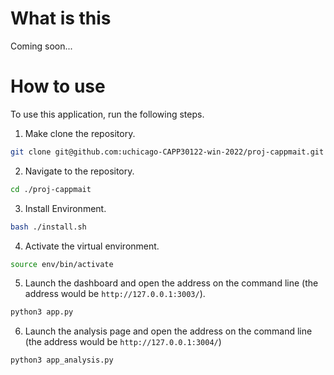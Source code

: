 # What is this

Coming soon...


# How to use
To use this application, run the following steps.

1. Make clone the repository.
```sh
git clone git@github.com:uchicago-CAPP30122-win-2022/proj-cappmait.git
```
2. Navigate to the repository.
```sh
cd ./proj-cappmait
```
3. Install Environment.
```sh
bash ./install.sh
```
4. Activate the virtual environment.
```sh
source env/bin/activate
```
5. Launch the dashboard and open the address on the command line (the address would be `http://127.0.0.1:3003/`).
```sh
python3 app.py
```
6. Launch the analysis page and open the address on the command line (the address would be `http://127.0.0.1:3004/`)
```sh
python3 app_analysis.py
```
